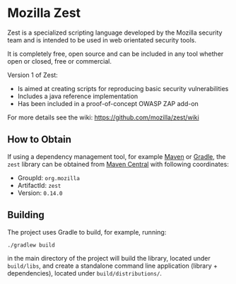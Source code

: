 Mozilla Zest
============

Zest is a specialized scripting language developed by the Mozilla security team and is intended to be used in 
web orientated security tools.

It is completely free, open source and can be included in any tool whether open or closed, free or commercial.

Version 1 of Zest:
* Is aimed at creating scripts for reproducing basic security vulnerabilities
* Includes a java reference implementation
* Has been included in a proof-of-concept OWASP ZAP add-on

For more details see the wiki: https://github.com/mozilla/zest/wiki

## How to Obtain

If using a dependency management tool, for example [Maven](https://maven.apache.org/) or [Gradle](https://gradle.org/), the
`zest` library can be obtained from [Maven Central](https://search.maven.org/) with following coordinates:

 * GroupId: `org.mozilla`
 * ArtifactId: `zest`
 * Version: `0.14.0`

## Building

The project uses Gradle to build, for example, running:

    ./gradlew build

in the main directory of the project will build the library, located under `build/libs`, and create a standalone command line
application (library + dependencies), located under `build/distributions/`.